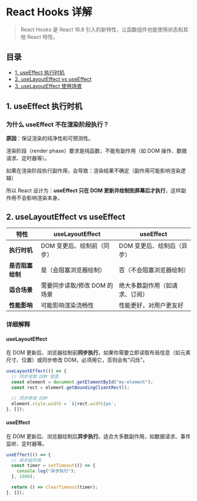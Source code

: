 # React Hooks 详解

> React Hooks 是 React 16.8 引入的新特性，让函数组件也能使用状态和其他 React 特性。

## 目录

- [1. useEffect 执行时机](#1-useeffect-执行时机)
- [2. useLayoutEffect vs useEffect](#2-uselayouteffect-vs-useeffect)
- [3. useLayoutEffect 使用场景](#3-uselayouteffect-使用场景)

## 1. useEffect 执行时机

### 为什么 useEffect 不在渲染阶段执行？

**原因**：保证渲染的纯净性和可预测性。

渲染阶段（render phase）要求是纯函数，不能有副作用（如 DOM 操作、数据请求、定时器等）。

如果在渲染阶段执行副作用，会导致：渲染结果不确定（副作用可能影响渲染逻辑）

所以 React 设计为：**useEffect 只在 DOM 更新并绘制到屏幕后才执行**，这样副作用不会影响渲染本身。

## 2. useLayoutEffect vs useEffect

| 特性             | useLayoutEffect              | useEffect                      |
| ---------------- | ---------------------------- | ------------------------------ |
| **执行时机**     | DOM 变更后、绘制前（同步）   | DOM 变更后、绘制后（异步）     |
| **是否阻塞绘制** | 是（会阻塞浏览器绘制）       | 否（不会阻塞浏览器绘制）       |
| **适合场景**     | 需要同步读取/修改 DOM 的场景 | 绝大多数副作用（如请求、订阅） |
| **性能影响**     | 可能影响渲染流畅性           | 性能更好，对用户更友好         |

### 详细解释

#### useLayoutEffect

在 DOM 更新后、浏览器绘制前**同步执行**。如果你需要立即读取布局信息（如元素尺寸、位置）或同步修改 DOM，必须用它，否则会有"闪烁"。

```javascript
useLayoutEffect(() => {
  // 同步读取 DOM 信息
  const element = document.getElementById("my-element");
  const rect = element.getBoundingClientRect();

  // 同步修改 DOM
  element.style.width = `${rect.width}px`;
}, []);
```

#### useEffect

在 DOM 更新后、浏览器绘制后**异步执行**。适合大多数副作用，如数据请求、事件监听、定时器等。

```javascript
useEffect(() => {
  // 异步副作用
  const timer = setTimeout(() => {
    console.log("异步执行");
  }, 1000);

  return () => clearTimeout(timer);
}, []);
```
